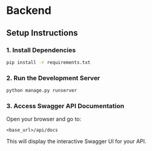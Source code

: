 # Backend

## Setup Instructions

### 1. Install Dependencies

```bash
pip install -r requirements.txt
```

### 2. Run the Development Server

```bash
python manage.py runserver
```

### 3. Access Swagger API Documentation

Open your browser and go to:

```
<base_url>/api/docs
```

This will display the interactive Swagger UI for your API.